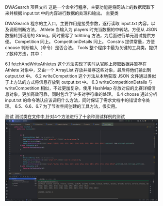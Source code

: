 DWASearch 项目文档
这是一个命令行程序，主要功能是将网站上的数据爬取下来并根据 input.txt 中的内容进行数据的处理和输出。
主要类

DWASearch
程序的主入口，主要作用是接受参数，逐行读取 input.txt 内容，以及调用判断方法。
Athlete
当输入为 players 时充当数据的中转站，方便从 JSON 数据转到可用的 String，同时重写了 toString 方法，为后面进行单元测试提供方便。
Competition
同上。
CompetitionDetails
同上。
Constns
提供常量，方便 choose 判断输入（命令）是否合法。
Tools
整个程序中最为关键的工具类，提供了数种方法，其中：

6.1 fetchAndWriteAthletes
这个方法实现了实时从官网上爬取数据并暂存在 Athlete 对象中，又由一个 ArrayList 存放并排序这些对象，最后将他们输出到 output.txt 中。
6.2 writeCompetition
这个方法从本地获取 JSON 文件通过类似于上方法的方式将信息存放到 output.txt 中。
6.3 writeCompetitionDetails
与 writeCompetition 相似，不过更加复杂，使用 HashMap 存放对应的比赛详细信息对象，更加高效可靠，同时包含了许多对字符串的处理。
6.4 choose
通过分析 input.txt 的命令确认应该调用什么方法，同时保证了需求文档中的错误命令处理。
6.5、6.6、6.7 为了节省空间创建的工具方法，很实用。
 

 测试
 测试类在文件中,针对4个方法进行了十余种测试样例的测试
 ![image](violet6657\src\image\test.png)
